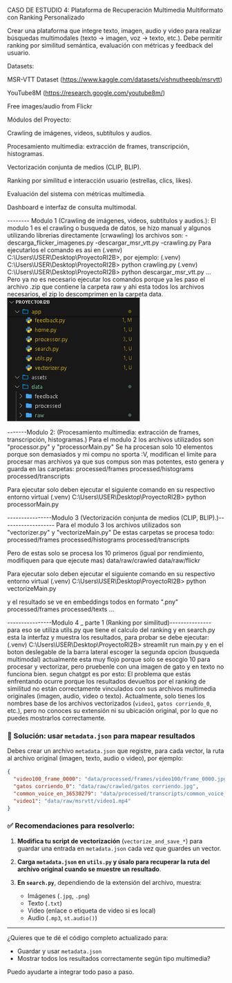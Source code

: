 
CASO DE ESTUDIO 4: Plataforma de Recuperación Multimedia Multiformato con Ranking Personalizado

Crear una plataforma que integre texto, imagen, audio y video para realizar búsquedas multimodales (texto → imagen, voz → texto, etc.). Debe permitir ranking por similitud semántica, evaluación con métricas y feedback del usuario.

Datasets:

MSR-VTT Dataset (https://www.kaggle.com/datasets/vishnutheepb/msrvtt)

YouTube8M (https://research.google.com/youtube8m/)

Free images/audio from Flickr

Módulos del Proyecto:

Crawling de imágenes, videos, subtítulos y audios.

Procesamiento multimedia: extracción de frames, transcripción, histogramas.

Vectorización conjunta de medios (CLIP, BLIP).

Ranking por similitud e interacción usuario (estrellas, clics, likes).

Evaluación del sistema con métricas multimedia.

Dashboard e interfaz de consulta multimodal.

-------- Modulo 1 (Crawling de imágenes, videos, subtítulos y audios.): 
El modulo 1 es el crawling o busqueda de datos, se hizo manual y algunos utilizando librerias directamente (crwawling)
los archivos son: 
-descarga_flicker_imagenes.py
-descargar_msr_vtt.py
-crawling.py
Para ejecutarlos el comando es asi en (.venv) C:\Users\USER\Desktop\ProyectoRI2B>, por ejemplo: 
(.venv) C:\Users\USER\Desktop\ProyectoRI2B> python crawling.py 
(.venv) C:\Users\USER\Desktop\ProyectoRI2B> python descargar_msr_vtt.py 
...
Pero ya no es necesario ejecutar los comandos porque ya les paso el archivo .zip que contiene la carpeta raw y ahi esta todos los archivos necesarios, el zip lo descomprimen en la carpeta data. 
![alt text](image.png)

-------Modulo 2: (Procesamiento multimedia: extracción de frames, transcripción, histogramas.)
Para el modulo 2 los archivos utilizados son "processor.py" y "processorMain.py"
Se ha procesan solo 10 elementos porque son demasiados y mi compu no sporta :V, modifican el limite para procesar mas archivos ya que sus compus son mas potentes, esto genera y guarda en las carpetas: 
processed/frames
processed/histograms
processed/transcripts

Para ejecutar solo deben ejecutar el siguiente comando en su respectivo entorno virtual
(.venv) C:\Users\USER\Desktop\ProyectoRI2B> python processorMain.py

----------------Modulo 3 (Vectorización conjunta de medios (CLIP, BLIP).)-------------------
Para el modulo 3 los archivos utilizados son "vectorizer.py" y "vectorizeMain.py"
De estas carpetas se procesa todo:
processed/frames
processed/histograms
processed/transcripts

Pero de estas solo se procesa los 10 primeros (igual por rendimiento, modifiquen para que ejecute mas)
data/raw/crawled
data/raw/flickr

Para ejecutar solo deben ejecutar el siguiente comando en su respectivo entorno virtual
(.venv) C:\Users\USER\Desktop\ProyectoRI2B> python vectorizeMain.py

y el resultado se ve en embeddings todos en formato ".pny"
processed/frames
processed/texts
...

----------------Modulo 4 _ parte 1 (Ranking por similitud)---------------
para eso se utiliza utils.py que tiene el calculo del ranking y en search.py esta la interfaz y muestra los resultados, para probar se debe ejecutar: 
(.venv) C:\Users\USER\Desktop\ProyectoRI2B> streamlit run main.py y en el boton deslegable de la barra lateral escoger la segunda opcion (busqueda multimodal) actualmente esta muy flojo porque solo se esocgio 10 para procesar y vectorizar, pero pruebenle con una imagen de gato y en texto no funciona bien. 
segun chatgpt es por esto: 
El problema que estás enfrentando ocurre porque los resultados devueltos por el ranking de similitud no están correctamente vinculados con sus archivos multimedia originales (imagen, audio, video o texto). Actualmente, solo tienes los nombres base de los archivos vectorizados (`video1`, `gatos corriendo_0`, etc.), pero no conoces su extensión ni su ubicación original, por lo que no puedes mostrarlos correctamente.

### 🔧 Solución: usar `metadata.json` para mapear resultados

Debes crear un archivo `metadata.json` que registre, para cada vector, la ruta al archivo original (imagen, texto, audio o video), por ejemplo:

```json
{
  "video100_frame_0000": "data/processed/frames/video100/frame_0000.jpg",
  "gatos corriendo_0": "data/raw/crawled/gatos corriendo.jpg",
  "common_voice_en_36530279": "data/processed/transcripts/common_voice_en_36530279.txt",
  "video1": "data/raw/msrvtt/video1.mp4"
}
```

### ✅ Recomendaciones para resolverlo:

1. **Modifica tu script de vectorización** (`vectorize_and_save_*`) para guardar una entrada en `metadata.json` cada vez que guardes un vector.

2. **Carga `metadata.json` en `utils.py` y úsalo para recuperar la ruta del archivo original cuando se muestre un resultado**.

3. **En `search.py`**, dependiendo de la extensión del archivo, muestra:

   * Imágenes (`.jpg`, `.png`)
   * Texto (`.txt`)
   * Video (enlace o etiqueta de video si es local)
   * Audio (`.mp3`, `st.audio()`)

---

¿Quieres que te dé el código completo actualizado para:

* Guardar y usar `metadata.json`
* Mostrar todos los resultados correctamente según tipo multimedia?

Puedo ayudarte a integrar todo paso a paso.
